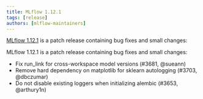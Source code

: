 ```yaml
---
title: MLflow 1.12.1
tags: [release]
authors: [mlflow-maintainers]
---
```


[MLflow 1.12.1](https://github.com/mlflow/mlflow/releases/tag/v1.12.1) is a patch release containing bug fixes and small changes:

MLflow 1.12.1 is a patch release containing bug fixes and small changes:

- Fix run_link for cross-workspace model versions (#3681, @sueann)
- Remove hard dependency on matplotlib for sklearn autologging (#3703, @dbczumar)
- Do not disable existing loggers when initializing alembic (#3653, @arthury1n)
